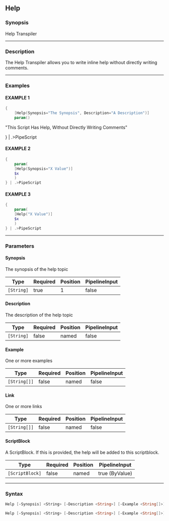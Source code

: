 Help
----




### Synopsis
Help Transpiler



---


### Description

The Help Transpiler allows you to write inline help without directly writing comments.



---


### Examples
#### EXAMPLE 1
```PowerShell
{
    [Help(Synopsis="The Synopsis", Description="A Description")]
    param()
```
"This Script Has Help, Without Directly Writing Comments"
    
} | .>PipeScript
#### EXAMPLE 2
```PowerShell
{
    param(
    [Help(Synopsis="X Value")]
    $x
    )
} | .>PipeScript
```

#### EXAMPLE 3
```PowerShell
{
    param(
    [Help("X Value")]
    $x
    )
} | .>PipeScript
```



---


### Parameters
#### **Synopsis**

The synopsis of the help topic






|Type      |Required|Position|PipelineInput|
|----------|--------|--------|-------------|
|`[String]`|true    |1       |false        |



#### **Description**

The description of the help topic






|Type      |Required|Position|PipelineInput|
|----------|--------|--------|-------------|
|`[String]`|false   |named   |false        |



#### **Example**

One or more examples






|Type        |Required|Position|PipelineInput|
|------------|--------|--------|-------------|
|`[String[]]`|false   |named   |false        |



#### **Link**

One or more links






|Type        |Required|Position|PipelineInput|
|------------|--------|--------|-------------|
|`[String[]]`|false   |named   |false        |



#### **ScriptBlock**

A ScriptBlock.  If this is provided, the help will be added to this scriptblock.






|Type           |Required|Position|PipelineInput |
|---------------|--------|--------|--------------|
|`[ScriptBlock]`|false   |named   |true (ByValue)|





---


### Syntax
```PowerShell
Help [-Synopsis] <String> [-Description <String>] [-Example <String[]>] [-Link <String[]>] [<CommonParameters>]
```
```PowerShell
Help [-Synopsis] <String> [-Description <String>] [-Example <String[]>] [-Link <String[]>] [-ScriptBlock <ScriptBlock>] [<CommonParameters>]
```
